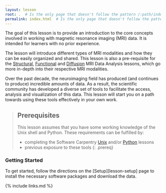 ```yaml
---
layout: lesson
root: .  # Is the only page that doesn't follow the pattern /:path/index.html
permalink: index.html  # Is the only page that doesn't follow the pattern /:path/index.html
---
```


The goal of this lesson is to provide an introduction to the core concepts involved in working with magnetic resonance imaging (MRI) data.
It is intended for learners with no prior experience.

The lesson will introduce different types of MRI modalities and how they can be easily organized and shared.
This lesson is also a pre-requisite for the [Structural][inc-smri], [Functional][inc-fmri] and [Diffusion][inc-dmri] MRI Data Analysis lessons, which go more in-depth into their respective MRI modalities.

Over the past decade, the neuroimaging field has produced (and continues to produce) incredible amounts of data.
As a result, the scientific community has developed a diverse set of tools to facilitate the access, analysis and visualization of this data.
This lesson will start you on a path towards using these tools effectively in your own work.

> ## Prerequisites
>
> This lesson assumes that you have some working knowledge of the Unix shell and Python.
> These requirements can be fulfilled by:
> - completing the Software Carpentry [Unix][swc-shell] and/or [Python][swc-python] lessons
> - previous exposure to these tools
{: .prereq}

### Getting Started

To get started, follow the directions on the [Setup][lesson-setup] page to install the necessary software packages and download the data.

{% include links.md %}

[swc-python]: https://swcarpentry.github.io/python-novice-inflammation
[swc-shell]: https://swcarpentry.github.io/shell-novice
[inc-smri]: https://carpentries-incubator.github.io/SDC-BIDS-sMRI
[inc-fmri]: https://carpentries-incubator.github.io/SDC-BIDS-fMRI
[inc-dmri]: https://carpentries-incubator.github.io/SDC-BIDS-dMRI
